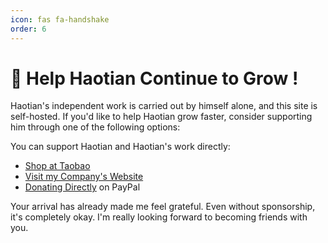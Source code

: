 ```yaml
---
icon: fas fa-handshake
order: 6
---
```


# 🤝 Help Haotian Continue to Grow !

Haotian's independent work is carried out by himself alone, and this site is self-hosted. If you'd like to help Haotian grow faster, consider supporting him through one of the following options:

You can support Haotian and Haotian's work directly:

- [Shop at Taobao](https://item.taobao.com/item.htm?abbucket=20&id=757057832446&spm=a230r.7195193.1997079397.6.79b73e0bdXJ062)
- [Visit my Company's Website](https://tsuenergy.com)
- [Donating Directly](https://www.paypal.com/paypalme/haotianma06) on PayPal

Your arrival has already made me feel grateful. Even without sponsorship, it's completely okay. I'm really looking forward to becoming friends with you.